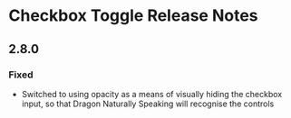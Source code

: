 <!-- Release notes authoring guidelines: http://keepachangelog.com/ -->

# Checkbox Toggle Release Notes

<!-- ## [Unreleased] -->

## 2.8.0

### Fixed
- Switched to using opacity as a means of visually hiding the checkbox input, so that Dragon Naturally Speaking will recognise the controls
